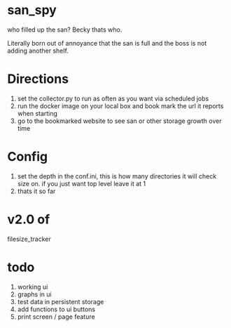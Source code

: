# san_spy
who filled up the san? Becky thats who. 

Literally born out of annoyance that the san is full and the boss is not adding another shelf. 

# Directions
1. set the collector.py to run as often as you want via scheduled jobs
2. run the docker image on your local box and book mark the url it reports when starting
3. go to the bookmarked website to see san or other storage growth over time


# Config
1. set the depth in the conf.ini, this is how many directories it will check size on. if you just want top level leave it at 1
2. thats it so far

# v2.0 of
filesize_tracker

# todo
1. working ui
2. graphs in ui
3. test data in persistent storage
4. add functions to ui buttons
5. print screen / page feature
